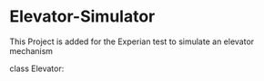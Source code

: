 # Elevator-Simulator
This Project is added for the Experian test to simulate an elevator mechanism

class Elevator:


